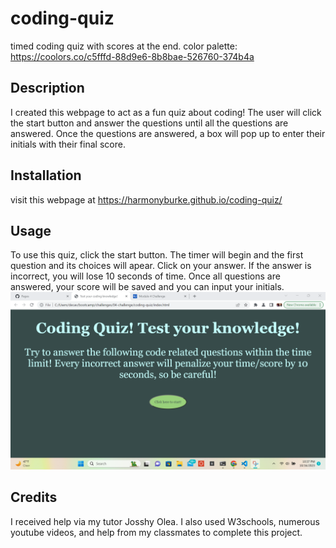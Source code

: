 # coding-quiz
timed coding quiz with scores at the end.
color palette: https://coolors.co/c5fffd-88d9e6-8b8bae-526760-374b4a


## Description

I created this webpage to act as a fun quiz about coding! The user will click the start button and answer the questions until all the questions are answered. Once the questions are answered, a box will pop up to enter their initials with their final score.


## Installation
visit this webpage at https://harmonyburke.github.io/coding-quiz/
## Usage

To use this quiz, click the start button. The timer will begin and the first question and its choices will apear. Click on your answer. If the answer is incorrect, you will lose 10 seconds of time. Once all questions are answered, your score will be saved and you can input your initials. 
![Alt Text](<images\screenshot(1).png>)



## Credits
I received help via my tutor Josshy Olea. I also used W3schools, numerous youtube videos, and help from my classmates to complete this project.

